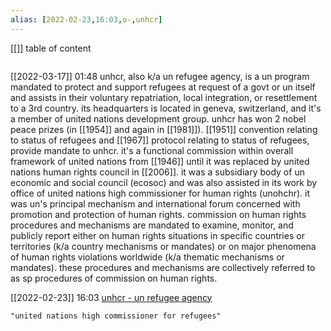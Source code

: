 ```yaml
---
alias: [2022-02-23,16:03,o-,unhcr]
---
```

[[]]
table of content
```toc
```

[[2022-03-17]] 01:48
unhcr, also k/a un refugee agency, is a un program mandated to protect and support refugees at request of a govt or un itself and assists in their voluntary repatriation, local integration, or resettlement to a 3rd country.
its headquarters is located in geneva, switzerland, and it's a member of united nations development group.
unhcr has won 2 nobel peace prizes (in [[1954]] and again in [[1981]]).
[[1951]] convention relating to status of refugees and [[1967]] protocol relating to status of refugees, provide mandate to unhcr.
it's a functional commission within overall framework of united nations from [[1946]] until it was replaced by united nations human rights council in [[2006]].
it was a subsidiary body of un economic and social council (ecosoc) and was also assisted in its work by office of united nations high commissioner for human rights (unohchr).
it was un's principal mechanism and international forum concerned with promotion and protection of human rights.
commission on human rights procedures and mechanisms are mandated to examine, monitor, and publicly report either on human rights situations in specific countries or territories (k/a country mechanisms or mandates) or on major phenomena of human rights violations worldwide (k/a thematic mechanisms or mandates).
these procedures and mechanisms are collectively referred to as sp procedures of commission on human rights.

[[2022-02-23]] 16:03
[unhcr - un refugee agency](https://www.unhcr.org/en-in/)
```query 2022-04-03 13:33
"united nations high commissioner for refugees"
```